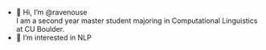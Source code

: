 - 👋 Hi, I’m @ravenouse <br>
     I am a second year master student majoring in Computational Linguistics at CU Boulder.
- 👀 I’m interested in NLP


<!---
ravenouse/ravenouse is a ✨ special ✨ repository because its `README.md` (this file) appears on your GitHub profile.
You can click the Preview link to take a look at your changes.
--->
